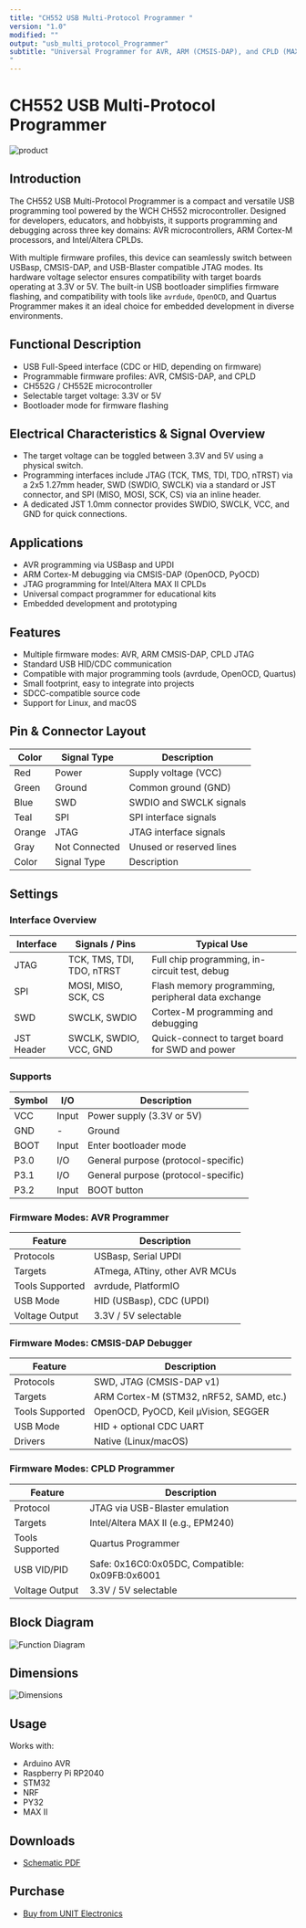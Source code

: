 ```yaml
---
title: "CH552 USB Multi-Protocol Programmer "
version: "1.0"
modified: ""
output: "usb_multi_protocol_Programmer"
subtitle: "Universal Programmer for AVR, ARM (CMSIS-DAP), and CPLD (MAX II)
"
---
```


<!--
# README_TEMPLATE.md
Este archivo sirve como entrada para generar un PDF técnico estilo datasheet.
Edita las secciones respetando el orden, sin eliminar los encabezados.
-->
 <!-- logo -->

# CH552 USB Multi-Protocol Programmer 

![product](./images/product.png)

## Introduction

The CH552 USB Multi-Protocol Programmer is a compact and versatile USB programming tool powered by the WCH CH552 microcontroller. Designed for developers, educators, and hobbyists, it supports programming and debugging across three key domains: AVR microcontrollers, ARM Cortex-M processors, and Intel/Altera CPLDs.

With multiple firmware profiles, this device can seamlessly switch between USBasp, CMSIS-DAP, and USB-Blaster compatible JTAG modes. Its hardware voltage selector ensures compatibility with target boards operating at 3.3V or 5V. The built-in USB bootloader simplifies firmware flashing, and compatibility with tools like `avrdude`, `OpenOCD`, and Quartus Programmer makes it an ideal choice for embedded development in diverse environments.


## Functional Description

- USB Full-Speed interface (CDC or HID, depending on firmware)
- Programmable firmware profiles: AVR, CMSIS-DAP, and CPLD
- CH552G / CH552E microcontroller
- Selectable target voltage: 3.3V or 5V
- Bootloader mode for firmware flashing

## Electrical Characteristics & Signal Overview

- The target voltage can be toggled between 3.3V and 5V using a physical switch.
- Programming interfaces include JTAG (TCK, TMS, TDI, TDO, nTRST) via a 2x5 1.27mm header, SWD (SWDIO, SWCLK) via a standard or JST connector, and SPI (MISO, MOSI, SCK, CS) via an inline header.
- A dedicated JST 1.0mm connector provides SWDIO, SWCLK, VCC, and GND for quick connections.

## Applications

- AVR programming via USBasp and UPDI
- ARM Cortex-M debugging via CMSIS-DAP (OpenOCD, PyOCD)
- JTAG programming for Intel/Altera MAX II CPLDs
- Universal compact programmer for educational kits
- Embedded development and prototyping

## Features

- Multiple firmware modes: AVR, ARM CMSIS-DAP, CPLD JTAG
- Standard USB HID/CDC communication
- Compatible with major programming tools (avrdude, OpenOCD, Quartus)
- Small footprint, easy to integrate into projects
- SDCC-compatible source code
- Support for Linux, and macOS



## Pin & Connector Layout

| Color     | Signal Type              | Description                          |
| --------- | ------------------------ | ------------------------------------ |
| Red       | Power                    | Supply voltage (VCC)                 |
| Green     | Ground                   | Common ground (GND)                  |
| Blue      | SWD                      | SWDIO and SWCLK signals              |
| Teal      | SPI                      | SPI interface signals                |
| Orange    | JTAG                     | JTAG interface signals               |
| Gray      | Not Connected            | Unused or reserved lines             |
| Color     | Signal Type              | Description                          |

## Settings

### Interface Overview

| Interface  | Signals / Pins            | Typical Use                                         |
|------------|----------------------------|-----------------------------------------------------|
| JTAG       | TCK, TMS, TDI, TDO, nTRST  | Full chip programming, in-circuit test, debug       |
| SPI        | MOSI, MISO, SCK, CS        | Flash memory programming, peripheral data exchange  |
| SWD        | SWCLK, SWDIO               | Cortex-M programming and debugging                  |
| JST Header | SWCLK, SWDIO, VCC, GND     | Quick-connect to target board for SWD and power     |


###  Supports 


| Symbol | I/O   | Description                         |
| ------ | ----- | ----------------------------------- |
| VCC    | Input | Power supply (3.3V or 5V)           |
| GND    | -     | Ground                              |
| BOOT   | Input | Enter bootloader mode               |
| P3.0   | I/O   | General purpose (protocol-specific) |
| P3.1   | I/O   | General purpose (protocol-specific) |
| P3.2   | Input | BOOT button                         |


### Firmware Modes: AVR Programmer

| Feature         | Description                    |
| --------------- | ------------------------------ |
| Protocols       | USBasp, Serial UPDI            |
| Targets         | ATmega, ATtiny, other AVR MCUs |
| Tools Supported | avrdude, PlatformIO            |
| USB Mode        | HID (USBasp), CDC (UPDI)       |
| Voltage Output  | 3.3V / 5V selectable           |

### Firmware Modes: CMSIS-DAP Debugger

| Feature         | Description                             |
| --------------- | --------------------------------------- |
| Protocols       | SWD, JTAG (CMSIS-DAP v1)                |
| Targets         | ARM Cortex-M (STM32, nRF52, SAMD, etc.) |
| Tools Supported | OpenOCD, PyOCD, Keil µVision, SEGGER    |
| USB Mode        | HID + optional CDC UART                 |
| Drivers         | Native (Linux/macOS)                    |

### Firmware Modes: CPLD Programmer

| Feature         | Description                                    |
| --------------- | ---------------------------------------------- |
| Protocol        | JTAG via USB-Blaster emulation                 |
| Targets         | Intel/Altera MAX II (e.g., EPM240)             |
| Tools Supported | Quartus Programmer                             |
| USB VID/PID     | Safe: 0x16C0:0x05DC, Compatible: 0x09FB:0x6001 |
| Voltage Output  | 3.3V / 5V selectable                     

## Block Diagram

![Function Diagram](images/function-diagram.jpg)

## Dimensions

![Dimensions](images/dimensions.png)

## Usage

Works with:

- Arduino AVR
- Raspberry Pi RP2040
- STM32
- NRF
- PY32
- MAX II 

## Downloads

- [Schematic PDF](https://github.com/UNIT-Electronics-MX/unit_ch552_multiprotocol_programmer/blob/main/hardware/unit_sch_V_0_0_1_ue0090_CH552_USB_Multi-Protocol-Programmer.pdf)


## Purchase

- [Buy from UNIT Electronics](https://www.uelectronics.com)
